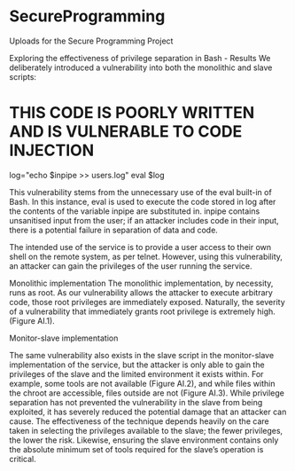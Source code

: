 # SecureProgramming
Uploads for the Secure Programming Project

Exploring the effectiveness of privilege separation in Bash - Results 
We deliberately introduced a vulnerability into both the monolithic and slave scripts: 

# THIS CODE IS POORLY WRITTEN AND IS VULNERABLE TO CODE INJECTION 
log="echo $inpipe >> users.log" 
eval $log 


This vulnerability stems from the unnecessary use of the eval built-in of Bash. 
In this instance, eval is used to execute the code 
stored in log after the contents of the variable inpipe are substituted in. inpipe contains unsanitised input from the user; 
if an attacker includes code in their input, there is a potential failure in separation of data and code. 

The intended use of the service is to provide a user access to their own shell on the remote system, as per telnet. However, using this vulnerability, an attacker can gain the privileges of the user running the service. 

Monolithic implementation 
The monolithic implementation, by necessity, runs as root. As our vulnerability allows the attacker to execute arbitrary code, 
those root privileges are immediately exposed. Naturally, the severity of a vulnerability that immediately grants root privilege is 
extremely high. (Figure AI.1). 

Monitor-slave implementation

The same vulnerability also exists in the slave script in the monitor-slave implementation of the service, but the attacker is only able to gain the privileges of the slave and the limited environment it exists within. For example, some tools are not available (Figure AI.2), and while files within the chroot are accessible, files outside are not (Figure AI.3). While privilege separation has not prevented the vulnerability in the slave from being exploited, it has severely reduced the potential damage that an attacker can cause. The effectiveness of the technique depends heavily on the care taken in selecting the privileges available to the slave; the fewer privileges, the lower the risk. Likewise, ensuring the slave environment contains only the absolute minimum set of tools required for the slave’s operation is critical. 
